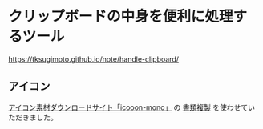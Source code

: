 # クリップボードの中身を便利に処理するツール
https://tksugimoto.github.io/note/handle-clipboard/

## アイコン
[アイコン素材ダウンロードサイト「icooon-mono」](https://icooon-mono.com/)
の
[書類複製](https://icooon-mono.com/12047-%e6%9b%b8%e9%a1%9e%e8%a4%87%e8%a3%bd/)
を使わせていただきました。
